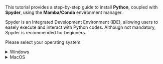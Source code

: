 This tutorial provides a step-by-step guide to install **Python**, coupled with **Spyder**, using the **Mamba/Conda** environment manager.  

Spyder is an Integrated Development Environment (IDE), allowing users to easely execute and interact with Python codes. Although not mandatory, Spyder is recommended for beginners.  

Please select your operating system:

<details> <summary>Windows</summary>  

<br>While all the following steps are required for installation, only steps 5, 8 and 9 will be required subsequently. 

### Download GitHub repository:  

1) Download GitHub repository
([link](https://github.com/BDehapiot/ETH-ScopeM_CZITools/archive/refs/heads/main.zip)) 

2) Unzip folder to a known location (e.g. `C:\Users\YourUsername\Desktop`)

### Install Mambaforge:  

3) Download Mambaforge installer for Windows
([link](https://github.com/conda-forge/miniforge/releases/latest/download/Miniforge3-Windows-x86_64.exe))  

4) Run the downloaded `.exe` file and select the following options:    
    - create start menu shortcuts  
    - add Miniforge3 to PATH environment variable  

### Setup Mamba/Conda environment: 

5) Run `Miniforge Prompt` from start menu shortcuts (see `Miniforge3` folder)  
<br>The prompt should look like this:  
    ```bash
    (base) C:\Users\YourUsername>
    ```
    `(base)` at the beginning of the prompt means that you are in your base environment

6) Move to the downloaded GitHub repository using the `cd` command: 
    ```bash
    cd Desktop/{{ repo_name }}-main
    ```
    The prompt should change to reflect your current location:
    ```bash
    (base) C:\Users\YourUsername\Desktop\{{ repo_name }}-main>
    ```

7) Create a new Mamba/Conda environment (takes a few minutes): 
    ```bash
    mamba env create -f environment.yml
    ```

8) Activate the newly created environment:
    ```bash
    mamba activate {{ env_name }}
    ```

    The prompt should now start with `({{ env_name }})`
    ```bash
    ({{ env_name }}) C:\Users\YourUsername\Desktop\{{ repo_name }}-main>
    ```

### Start and setup Spyder IDE: 

9) Start Spyder using the following command:
    ```bash
    spyder
    ```

10) Create a new Spyder project
    - Click the `Projects` > `New Project...`
    - Choose `Existing directory`
    - Select the GitHub repository using the folder icon
    - Click the `Create` button  

    You can re-open your project later using `Projects` > `Recent Projects...`
</details>  

<details> <summary>MacOS</summary>  

<br>While all the following steps are required for installation, only steps 4, 10 and 11 will be required subsequently. 

### Download GitHub repository:  

1) Download GitHub repository
([link](https://github.com/BDehapiot/ETH-ScopeM_CZITools/archive/refs/heads/main.zip)) 

2) Unzip folder to a known location (e.g. `~/Desktop`)

### Install Mambaforge:  

3) Download Mambaforge installer for MacOS 
([legacy](https://github.com/conda-forge/miniforge/releases/latest/download/Miniforge3-MacOSX-x86_64.sh))
([M-Series](https://github.com/conda-forge/miniforge/releases/latest/download/Miniforge3-MacOSX-x86_64.sh))    

4) Open your terminal (typing 'terminal' in `Launchpad` or `Spotlight search`)  
<br>The prompt should look like this:
    ```bash
    YourUsername@MacBook-Pro ~ %
    ```

5) Move to the directory where the downloaded Miniconda script is located (most likely your `Downloads` folder)
    ```bash
    cd ~/Downloads
    ```
6) Run the script using the following `bash` command followed by the name of the `.sh` you downloaded:  
    Legacy
    ```bash
    bash Miniforge3-MacOSX-x86_64.sh
    ```
    M-Series
    ```bash
    bash Miniforge3-MacOSX-arm64.sh
    ```
    Follow the Terminal prompts to complete the installation and accept default options  

### Setup Mamba/Conda environment: 

7) Close and re-open your terminal  
    <br>The prompt should now look like this:
    ```bash
    (base) YourUsername@MacBook-Pro ~ %
    ```
    `(base)` at the beginning of the prompt means that you are in your base environment

8) Move to the downloaded GitHub repository using the `cd` command: 
    ```bash
    cd Desktop/{{ repo_name }}-main
    ```
    The prompt should change to reflect your current location:
    ```bash
    (base) YourUsername@MacBook-Pro Desktop/{{ repo_name }}-main %
    ```

9) Create a new Mamba/Conda environment (takes a few minutes):  
    ```bash
    mamba env create -f environment.yml
    ```

10) Activate the newly created environment:
    ```bash
    mamba activate {{ env_name }}
    ```

    The prompt should now start with `({{ env_name }})`
    ```bash
    ({{ env_name }}) YourUsername@MacBook-Pro Desktop/{{ repo_name }}-main %
    ```

### Start and setup Spyder IDE: 

11) Start Spyder using the following command:
    ```bash
    spyder
    ```

12) Create a new Spyder project
    - Click the `Projects` > `New Project...`
    - Choose `Existing directory`
    - Select the GitHub repository using the folder icon
    - Click the `Create` button  

    You can re-open your project later using `Projects` > `Recent Projects...`
</details>  

